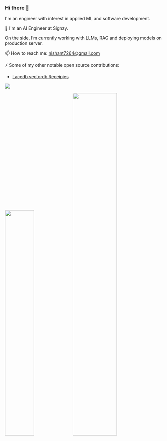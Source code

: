 ### Hi there 👋
I'm an engineer with interest in applied ML and software development.

🔭 I'm an AI Engineer at Signzy.
   
   On the side, I’m currently working with LLMs, RAG and deploying models on production server.
   
📫 How to reach me: nishant7264@gmail.com

⚡  Some of my other notable open source contributions:

* [Lacedb vectordb Receipies](https://github.com/lancedb/vectordb-recipes)

![](https://komarev.com/ghpvc/?username=Nishant-Kumar-2002&color=green)

<img width="43%"  src="https://github-readme-streak-stats.herokuapp.com/?user=Nishant-Kumar-2002&hide_border=true" /><img width="53%"  src="https://github-readme-stats.vercel.app/api?username=Nishant-Kumar-2002&count_private=true&show_icons=true&include_all_commits=false&hide_border=true&hide_title=true" />
